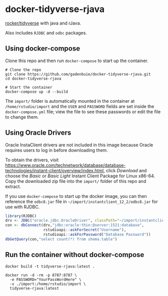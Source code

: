 # docker-tidyverse-rjava

[rocker/tidyverse](https://hub.docker.com/r/rocker/tidyverse) with java and rJava.

Also includes `RJDBC` and `odbc` packages.

## Using docker-compose

Clone this repo and then run `docker-compose` to start up the container.


```
# Clone the repo
git clone https://github.com/gadenbuie/docker-tidyverse-rjava.git
cd docker-tidyverse-rjava

# Start the container
docker-compose up -d --build
```

The `import/` folder is automatically mounted in the container at `/home/rstudio/import` and the `USER` and `PASSWORD` fields are set inside the `docker-compose.yml` file; view the file to see these passwords or edit the file to change them.

## Using Oracle Drivers

Oracle InstaClient drivers are not included in this image because Oracle requires users to log in before downloading them.

To obtain the drivers, visit <https://www.oracle.com/technetwork/database/database-technologies/instant-client/overview/index.html>, click _Download_ and choose the _Basic_ or _Basic Light_ Instant Client Package for Linux x86-64. Copy the downloaded zip file into the `import/` folder of this repo and extract.

If you use `docker-compose` to start up the docker image, you can then reference the `odbc8.jar` file in `~/import/instantclient_12_2/odbc8.jar` for use with RJDBC.

```r
library(RJDBC)
drv <- JDBC("oracle.jdbc.OracleDriver", classPath="~/import/instantclient_12_2/ojdbc8.jar")
con <- dbConnect(drv,"jdbc:oracle:thin:@server:1521:database", 
                 rstudioapi::askForSecret("Username"), 
                 rstudioapi::askForPassword("Database Password"))
dbGetQuery(con,"select count(*) from shema.table")
```

## Run the container without docker-compose

```
docker build -t tidyverse-rjava:latest .

docker run -d -rm -p 8787:8787 \
  -e PASSWORD="YourPassWordHere" \
  -v ./import:/home/rstudio/import \
  tidyverse-rjava:latest
```

